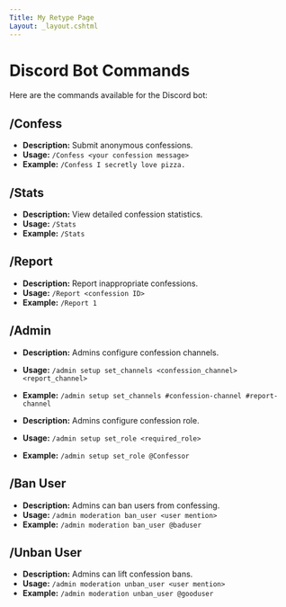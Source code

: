 ```yaml
---
Title: My Retype Page
Layout: _layout.cshtml
---
```


# Discord Bot Commands

Here are the commands available for the Discord bot:

## /Confess

- **Description:** Submit anonymous confessions.
- **Usage:** `/Confess <your confession message>`
- **Example:** `/Confess I secretly love pizza.`

## /Stats

- **Description:** View detailed confession statistics.
- **Usage:** `/Stats`
- **Example:** `/Stats`

## /Report

- **Description:** Report inappropriate confessions.
- **Usage:** `/Report <confession ID>`
- **Example:** `/Report 1`

## /Admin

- **Description:** Admins configure confession channels.
- **Usage:** `/admin setup set_channels <confession_channel> <report_channel>`
- **Example:** `/admin setup set_channels #confession-channel #report-channel`

- **Description:** Admins configure confession role.
- **Usage:** `/admin setup set_role <required_role>`
- **Example:** `/admin setup set_role @Confessor`

## /Ban User

- **Description:** Admins can ban users from confessing.
- **Usage:** `/admin moderation ban_user <user mention>`
- **Example:** `/admin moderation ban_user @baduser`

## /Unban User

- **Description:** Admins can lift confession bans.
- **Usage:** `/admin moderation unban_user <user mention>`
- **Example:** `/admin moderation unban_user @gooduser`
